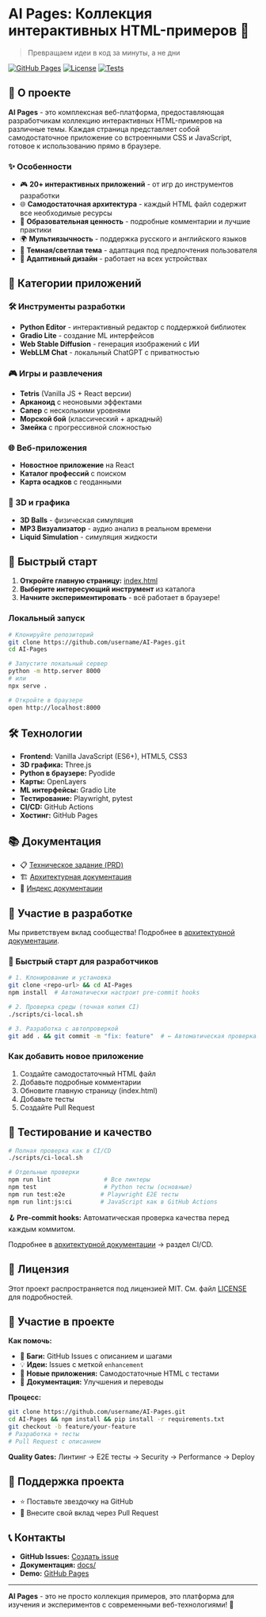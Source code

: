 # AI Pages: Коллекция интерактивных HTML-примеров 🤖

> Превращаем идеи в код за минуты, а не дни

[![GitHub Pages](https://img.shields.io/badge/GitHub%20Pages-Live-brightgreen)](https://username.github.io/AI-Pages)
[![License](https://img.shields.io/badge/License-MIT-blue.svg)](LICENSE)
[![Tests](https://img.shields.io/badge/Tests-Playwright-green)](./docs/TESTING.md)

## 🚀 О проекте

**AI Pages** - это комплексная веб-платформа, предоставляющая разработчикам коллекцию интерактивных
HTML-примеров на различные темы. Каждая страница представляет собой самодостаточное приложение 
со встроенными CSS и JavaScript, готовое к использованию прямо в браузере.

### ✨ Особенности

- 🎮 **20+ интерактивных приложений** - от игр до инструментов разработки
- 🌐 **Самодостаточная архитектура** - каждый HTML файл содержит все необходимые ресурсы
- 🎯 **Образовательная ценность** - подробные комментарии и лучшие практики
- 🌍 **Мультиязычность** - поддержка русского и английского языков
- 🌙 **Темная/светлая тема** - адаптация под предпочтения пользователя
- 📱 **Адаптивный дизайн** - работает на всех устройствах

## 🎯 Категории приложений

### 🛠️ Инструменты разработки

- **Python Editor** - интерактивный редактор с поддержкой библиотек
- **Gradio Lite** - создание ML интерфейсов
- **Web Stable Diffusion** - генерация изображений с ИИ
- **WebLLM Chat** - локальный ChatGPT с приватностью

### 🎮 Игры и развлечения

- **Tetris** (Vanilla JS + React версии)
- **Арканоид** с неоновыми эффектами
- **Сапер** с несколькими уровнями
- **Морской бой** (классический + аркадный)
- **Змейка** с прогрессивной сложностью

### 🌐 Веб-приложения

- **Новостное приложение** на React
- **Каталог профессий** с поиском
- **Карта осадков** с геоданными

### 🎨 3D и графика

- **3D Balls** - физическая симуляция
- **MP3 Визуализатор** - аудио анализ в реальном времени
- **Liquid Simulation** - симуляция жидкости

## 🚀 Быстрый старт

1. **Откройте главную страницу:** [index.html](./index.html)
2. **Выберите интересующий инструмент** из каталога
3. **Начните экспериментировать** - всё работает в браузере!

### Локальный запуск

```bash
# Клонируйте репозиторий
git clone https://github.com/username/AI-Pages.git
cd AI-Pages

# Запустите локальный сервер
python -m http.server 8000
# или
npx serve .

# Откройте в браузере
open http://localhost:8000
```

## 🛠️ Технологии

- **Frontend:** Vanilla JavaScript (ES6+), HTML5, CSS3
- **3D графика:** Three.js
- **Python в браузере:** Pyodide
- **Карты:** OpenLayers
- **ML интерфейсы:** Gradio Lite
- **Тестирование:** Playwright, pytest
- **CI/CD:** GitHub Actions
- **Хостинг:** GitHub Pages

## 📚 Документация

- 📋 [Техническое задание (PRD)](./docs/PRD_AI_Pages.md)
- 🏗️ [Архитектурная документация](./docs/ARCHITECTURE.md)
- 📖 [Индекс документации](./docs/INDEX.md)

## 🤝 Участие в разработке

Мы приветствуем вклад сообщества! Подробнее в [архитектурной документации](./docs/ARCHITECTURE.md).

### 🚀 Быстрый старт для разработчиков

```bash
# 1. Клонирование и установка
git clone <repo-url> && cd AI-Pages
npm install  # Автоматически настроит pre-commit hooks

# 2. Проверка среды (точная копия CI)
./scripts/ci-local.sh

# 3. Разработка с автопроверкой
git add . && git commit -m "fix: feature"  # ← Автоматическая проверка!
```

### Как добавить новое приложение

1. Создайте самодостаточный HTML файл
2. Добавьте подробные комментарии
3. Обновите главную страницу (index.html)
4. Добавьте тесты
5. Создайте Pull Request

## 🧪 Тестирование и качество

```bash
# Полная проверка как в CI/CD
./scripts/ci-local.sh

# Отдельные проверки
npm run lint               # Все линтеры
npm test                   # Python тесты (основные)
npm run test:e2e          # Playwright E2E тесты
npm run lint:js:ci        # JavaScript как в GitHub Actions
```

**🪝 Pre-commit hooks:** Автоматическая проверка качества перед каждым коммитом.

Подробнее в [архитектурной документации](./docs/ARCHITECTURE.md) → раздел CI/CD.

## 📄 Лицензия

Этот проект распространяется под лицензией MIT. См. файл [LICENSE](LICENSE) для подробностей.

## 🤝 Участие в проекте

**Как помочь:**

- 🐛 **Баги:** GitHub Issues с описанием и шагами
- 💡 **Идеи:** Issues с меткой `enhancement`
- 🚀 **Новые приложения:** Самодостаточные HTML с тестами
- 📝 **Документация:** Улучшения и переводы

**Процесс:**

```bash
git clone https://github.com/username/AI-Pages.git
cd AI-Pages && npm install && pip install -r requirements.txt
git checkout -b feature/your-feature
# Разработка + тесты
# Pull Request с описанием
```

**Quality Gates:** Линтинг → E2E тесты → Security → Performance → Deploy

## 🌟 Поддержка проекта

- ⭐ Поставьте звездочку на GitHub
- 🤝 Внесите свой вклад через Pull Request

## 📞 Контакты

- **GitHub Issues:** [Создать issue](https://github.com/username/AI-Pages/issues)
- **Документация:** [docs/](./docs/)
- **Demo:** [GitHub Pages](https://username.github.io/AI-Pages)

---

**AI Pages** - это не просто коллекция примеров, это платформа для изучения и экспериментов с современными
веб-технологиями! 🚀
